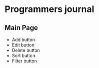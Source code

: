 # Programmers journal

## Main Page

- Add button
- Edit button
- Delete button
- Sort button
- Filter button
